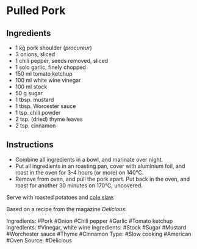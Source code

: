 # Pulled Pork

## Ingredients

* 1 kg pork shoulder (*procureur*)
* 3 onions, sliced
* 1 chili pepper, seeds removed, sliced
* 1 solo garlic, finely chopped
* 150 ml tomato ketchup
* 100 ml white wine vinegar
* 100 ml stock
* 50 g sugar
* 1 tbsp. mustard
* 1 tbsp. Worcester sauce
* 1 tsp. chili powder
* 2 tsp. (dried) thyme leaves
* 2 tsp. cinnamon

## Instructions

* Combine all ingredients in a bowl, and marinate over night.
* Put all ingredients in an roasting pan, cover with aluminium foil,
  and roast in the oven for 3-4 hours (or more) on 140&deg;C.
* Remove from oven, and pull the pork apart. Put back in the oven,
  and roast for another 30 minutes on 170&deg;C, uncovered. 


Serve with roasted potatoes and [cole slaw](2016-03-13_2-cole-slaw.html).

Based on a recipe from the magazine *Delicious*.

Ingredients: #Pork #Onion #Chili pepper #Garlic #Tomato ketchup
Ingredients: #Vinegar, white wine
Ingredients: #Stock #Sugar #Mustard #Worchester sauce #Thyme #Cinnamon
Type: #Slow cooking #American #Oven
Source: #Delicious
